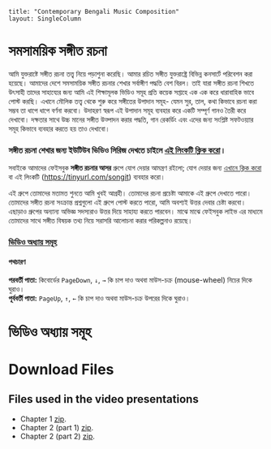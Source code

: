 ```$
title: "Contemporary Bengali Music Composition"
layout: SingleColumn
```

# সমসাময়িক সঙ্গীত রচনা
আমি যুক্তরাষ্টে সঙ্গীত রচনা তত্ত্ব নিয়ে পড়াশুনা করেছি। আমার রচিত সঙ্গীত যুক্তরাষ্ট্রে বিভিন্ন কনসার্টে পরিবেশন করা হয়েছে।
আমাদের দেশে সমসাময়িক সঙ্গীত রচনার শেখার সর্বাঙ্গীণ পদ্ধতি বেশ বিরল। তাই যারা সঙ্গীত রচনা শিখতে উৎসাহী তাদের সাহায্যের জন্য আমি এই শিক্ষামূলক ভিডিও সমূহ প্রতি কয়েক সপ্তাহে এক এক করে ধারাবাহিক ভাবে পোস্ট করছি। এখানে মৌলিক তত্ত্ব থেকে শুরু করে সঙ্গীতের উপাদান সমূহ- যেমন সুর, তাল, কথা কিভাবে রচনা করা সম্ভব তা ধাপে ধাপে বর্ণনা করবো। উদাহরণ স্বরূপ এই উপাদান সমূহ ব্যবহার করে একটি সম্পূর্ণ গানও তৈরী করে দেখাবো। দক্ষতার সাথে উচ্চ মানের সঙ্গীত উত্পাদন করার পদ্ধতি, গান রেকর্ডিং এবং এদের জন্য সংশ্লিষ্ট সফটওয়্যার সমূহ কিভাবে ব্যবহার করতে হয় তাও দেখাবো।

### **সঙ্গীত রচনা** শেখার জন্য ইউটিউব ভিডিও সিরিজ দেখতে চাইলে [এই লিংকটি ক্লিক করো](https://www.youtube.com/watch?v=nV7FTUwxLGY&list=PL9rTtbhpDGVpwtr-I2d7MHsiSBFmqqrq5)।


সবাইকে আমাদের ফেইসবুক **সঙ্গীত রচনার আসর** গ্রুপে যোগ দেয়ার আমন্ত্রণ রইলো; যোগ দেয়ার জন্য [এখানে ক্লিক করো](https://www.facebook.com/groups/2741600032723638) বা এই লিংকটি (<https://tinyurl.com/songit>) ব্যবহার করো।

এই গ্রুপে তোমাদের মতামত শুনতে আমি খুবই আগ্রহী। তোমাদের রচনা প্রচেষ্টা আমাকে এই গ্রুপে দেখাতে পারো। তোমাদের সঙ্গীত রচনা সংক্রান্ত প্রশ্নগুলো এই গ্রুপে পোস্ট করতে পারো, আমি অবশ্যই উত্তর দেবার চেষ্টা করবো। এছাড়াও গ্ৰুপের অন্যান্য অভিজ্ঞ সদস্যরাও উত্তর দিয়ে সাহায্য করতে পারবেন। মাঝে মাঝে ফেইসবুক লাইভ এর মাধ্যমে তোমাদের সাথে সঙ্গীত বিষয়ক তথ্য নিয়ে সরাসরি আলোচনা করার পরিকল্পনাও রয়েছে।

### [**ভিডিও অধ্যায় সমূহ**](#2)
#### পথচারণ
**পরবর্তী পাতা:** কিবোর্ডের 
``PageDown``,
``↓``,
``→`` কি চাপ দাও
অথবা মাউস-চক্র (mouse-wheel) নিচের দিকে ঘুরাও।   
**পূর্ববর্তী পাতা:**
``PageUp``, 
``↑``,
``←`` কি চাপ দাও 
অথবা মাউস-চক্র উপরের দিকে ঘুরাও।   


# ভিডিও অধ্যায় সমূহ

# Download Files
## Files used in the video presentations
* Chapter 1 [zip](zip/chapter1.zip).
* Chapter 2 (part 1) [zip](zip/chapter2-1.zip).
* Chapter 2 (part 2) [zip](zip/chapter2-2.zip).
